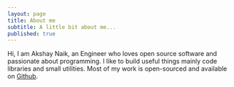```yaml
---
layout: page
title: About me
subtitle: A little bit about me...
published: true
---
```

Hi, I am Akshay Naik, an Engineer who loves open source software and passionate about programming. I like to build useful things mainly code libraries and small utilities. Most of my work is open-sourced and available on [Github](github.com/nakshay).

